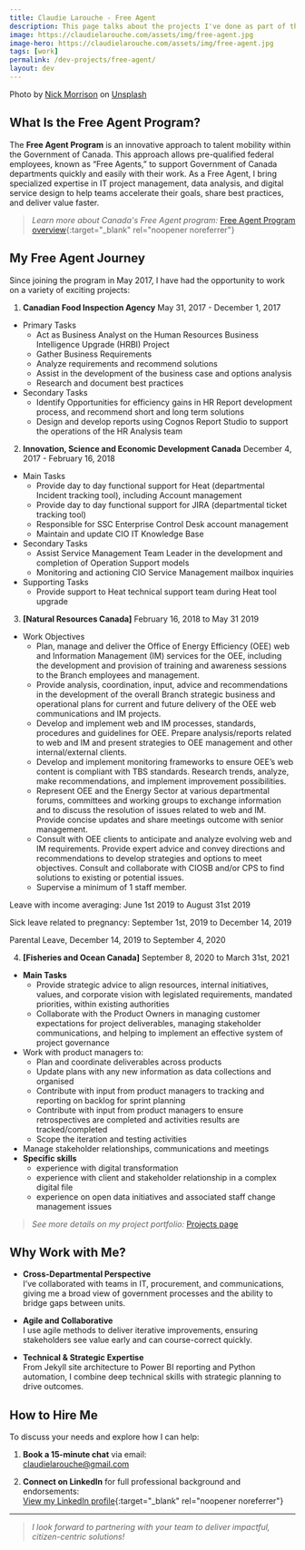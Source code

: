 ```yaml
---
title: Claudie Larouche - Free Agent
description: This page talks about the projects I've done as part of the Free Agent program (Government of Canada) and how to hire me
image: https://claudielarouche.com/assets/img/free-agent.jpg
image-hero: https://claudielarouche.com/assets/img/free-agent.jpg
tags: [work]
permalink: /dev-projects/free-agent/
layout: dev
---
```


Photo by <a href="https://unsplash.com/@nickmorrison?utm_content=creditCopyText&utm_medium=referral&utm_source=unsplash">Nick Morrison</a> on <a href="https://unsplash.com/photos/macbook-pro-near-white-open-book-FHnnjk1Yj7Y?utm_content=creditCopyText&utm_medium=referral&utm_source=unsplash">Unsplash</a>
      

## What Is the Free Agent Program?

The **Free Agent Program** is an innovative approach to talent mobility within the Government of Canada. This approach allows pre-qualified federal employees, known as “Free Agents,” to support Government of Canada departments quickly and easily with their work. As a Free Agent, I bring specialized expertise in IT project management, data analysis, and digital service design to help teams accelerate their goals, share best practices, and deliver value faster.  
> _Learn more about Canada's Free Agent program:_ [Free Agent Program overview][free-agent-link]{:target="_blank" rel="noopener noreferrer"}

## My Free Agent Journey

Since joining the program in May 2017, I have had the opportunity to work on a variety of exciting projects:

1. **Canadian Food Inspection Agency**  May 31, 2017 - December 1, 2017
- Primary Tasks
    - Act as Business Analyst on the Human Resources Business Intelligence Upgrade (HRBI) Project
    - Gather Business Requirements
    - Analyze requirements and recommend solutions
    - Assist in the development of the business case and options analysis
    - Research and document best practices
- Secondary Tasks
    - Identify Opportunities for efficiency gains in HR Report development process, and recommend short and long term solutions
    - Design and develop reports using Cognos Report Studio to support the operations of the HR Analysis team

2. **Innovation, Science and Economic Development Canada** December 4, 2017 - February 16, 2018
- Main Tasks
    - Provide day to day functional support for Heat (departmental Incident tracking tool), including Account management
    - Provide day to day functional support for JIRA (departmental ticket tracking tool)
    - Responsible for SSC Enterprise Control Desk account management
    - Maintain and update CIO IT Knowledge Base
- Secondary Tasks
    - Assist Service Management Team Leader in the development and completion of Operation Support models
    - Monitoring and actioning CIO Service Management mailbox inquiries
- Supporting Tasks
    - Provide support to Heat technical support team during Heat tool upgrade

3. **[Natural Resources Canada]**  February 16, 2018 to May 31 2019
- Work Objectives
    - Plan, manage and deliver the Office of Energy Efficiency (OEE) web and Information Management (IM) services for the OEE, including the development and provision of training and awareness sessions to the Branch employees and management.
    - Provide analysis, coordination, input, advice and recommendations in the development of the overall Branch strategic business and operational plans for current and future delivery of the OEE web communications and IM projects.
    - Develop and implement web and IM processes, standards, procedures and guidelines for OEE. Prepare analysis/reports related to web and IM and present strategies to OEE management and other internal/external clients.
    - Develop and implement monitoring frameworks to ensure OEE’s web content is compliant with TBS standards. Research trends, analyze, make recommendations, and implement improvement possibilities.
    - Represent OEE and the Energy Sector at various departmental forums, committees and working groups to exchange information and to discuss the resolution of issues related to web and IM. Provide concise updates and share meetings outcome with senior management.
    - Consult with OEE clients to anticipate and analyze evolving web and IM requirements. Provide expert advice and convey directions and recommendations to develop strategies and options to meet objectives. Consult and collaborate with CIOSB and/or CPS to find solutions to existing or potential issues.
    - Supervise a minimum of 1 staff member.

Leave with income averaging: June 1st 2019 to August 31st 2019

Sick leave related to pregnancy: September 1st, 2019 to December 14, 2019

Parental Leave, December 14, 2019 to September 4, 2020

4. **[Fisheries and Ocean Canada]**  September 8, 2020 to March 31st, 2021
- **Main Tasks**
    - Provide strategic advice to align resources, internal initiatives, values, and corporate vision with legislated requirements, mandated priorities, within existing authorities
    - Collaborate with the Product Owners in managing customer expectations for project deliverables, managing stakeholder communications, and helping to implement an effective system of project governance
- Work with product managers to:
    - Plan and coordinate deliverables across products
    - Update plans with any new information as data collections and organised
    - Contribute with input from product managers to tracking and reporting on backlog for sprint planning
    - Contribute with input from product managers to ensure retrospectives are completed and activities results are tracked/completed
    - Scope the iteration and testing activities
- Manage stakeholder relationships, communications and meetings
- **Specific skills**
    - experience with digital transformation
    - experience with client and stakeholder relationship in a complex digital file
    - experience on open data initiatives and associated staff change management issues



> _See more details on my project portfolio:_ [Projects page](/)

## Why Work with Me?

- **Cross-Departmental Perspective**  
  I’ve collaborated with teams in IT, procurement, and communications, giving me a broad view of government processes and the ability to bridge gaps between units.

- **Agile and Collaborative**  
  I use agile methods to deliver iterative improvements, ensuring stakeholders see value early and can course-correct quickly.

- **Technical & Strategic Expertise**  
  From Jekyll site architecture to Power BI reporting and Python automation, I combine deep technical skills with strategic planning to drive outcomes.

## How to Hire Me

To discuss your needs and explore how I can help:

1. **Book a 15-minute chat** via email:  
   [claudielarouche@gmail.com](mailto:claudielarouche@gmail.com)

2. **Connect on LinkedIn** for full professional background and endorsements:  
   [View my LinkedIn profile][linkedin-link]{:target="_blank" rel="noopener noreferrer"}

---

> _I look forward to partnering with your team to deliver impactful, citizen-centric solutions!_

[free-agent-link]: https://www.canada.ca/en/treasury-board-secretariat/topics/staffing/public-service-workforce/free-agents.html
[become-a-free-agent]: https://www.canada.ca/en/treasury-board-secretariat/topics/staffing/public-service-workforce/free-agents/become.html
[hire-a-free-agent]: https://www.canada.ca/en/treasury-board-secretariat/topics/staffing/public-service-workforce/free-agents/hire.html
[linkedin-link]: https://www.linkedin.com/in/claudie-larouche/